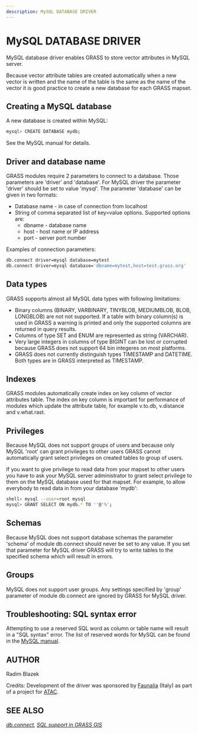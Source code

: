 ```yaml
---
description: MySQL DATABASE DRIVER
---
```


# MySQL DATABASE DRIVER

MySQL database driver enables GRASS to store vector attributes in MySQL
server.

Because vector attribute tables are created automatically when a new
vector is written and the name of the table is the same as the name of
the vector it is good practice to create a new database for each GRASS
mapset.

## Creating a MySQL database

A new database is created within MySQL:

```sh
mysql> CREATE DATABASE mydb;
```

See the MySQL manual for details.

## Driver and database name

GRASS modules require 2 parameters to connect to a database. Those
parameters are 'driver' and 'database'. For MySQL driver the parameter
'driver' should be set to value 'mysql'. The parameter 'database' can be
given in two formats:

- Database name - in case of connection from localhost
- String of comma separated list of key=value options. Supported options
  are:
  - dbname - database name
  - host - host name or IP address
  - port - server port number

Examples of connection parameters:

```sh
db.connect driver=mysql database=mytest
db.connect driver=mysql database='dbname=mytest,host=test.grass.org'
```

## Data types

GRASS supports almost all MySQL data types with following limitations:

- Binary columns (BINARY, VARBINARY, TINYBLOB, MEDIUMBLOB, BLOB,
  LONGBLOB) are not not supported. If a table with binary column(s) is
  used in GRASS a warning is printed and only the supported columns are
  returned in query results.
- Columns of type SET and ENUM are represented as string (VARCHAR).
- Very large integers in columns of type BIGINT can be lost or corrupted
  because GRASS does not support 64 bin integeres on most platforms.
- GRASS does not currently distinguish types TIMESTAMP and DATETIME.
  Both types are in GRASS interpreted as TIMESTAMP.

## Indexes

GRASS modules automatically create index on key column of vector
attributes table. The index on key column is important for performance
of modules which update the attribute table, for example v.to.db,
v.distance and v.what.rast.

## Privileges

Because MySQL does not support groups of users and because only MySQL
'root' can grant privileges to other users GRASS cannot automatically
grant select privileges on created tables to group of users.

If you want to give privilege to read data from your mapset to other
users you have to ask your MySQL server administrator to grant select
privilege to them on the MySQL database used for that mapset. For
example, to allow everybody to read data in from your database 'mydb':  

```sh
shell> mysql --user=root mysql
mysql> GRANT SELECT ON mydb.* TO ''@'%';
```

## Schemas

Because MySQL does not support database schemas the parameter 'schema'
of module db.connect should never be set to any value. If you set that
parameter for MySQL driver GRASS will try to write tables to the
specified schema which will result in errors.

## Groups

MySQL does not support user groups. Any settings specified by 'group'
parameter of module db.connect are ignored by GRASS for MySQL driver.

## Troubleshooting: SQL syntax error

Attempting to use a reserved SQL word as column or table name will
result in a "SQL syntax" error. The list of reserved words for MySQL can
be found in the [MySQL
manual](https://dev.mysql.com/doc/refman/8.4/en/keywords.html#keywords-in-current-series).

## AUTHOR

Radim Blazek

Credits: Development of the driver was sponsored by
[Faunalia](https://www.faunalia.it) (Italy) as part of a project for
[ATAC](https://www.atac.roma.it/).

## SEE ALSO

*[db.connect](db.connect.md), [SQL support in GRASS GIS](sql.md)*
